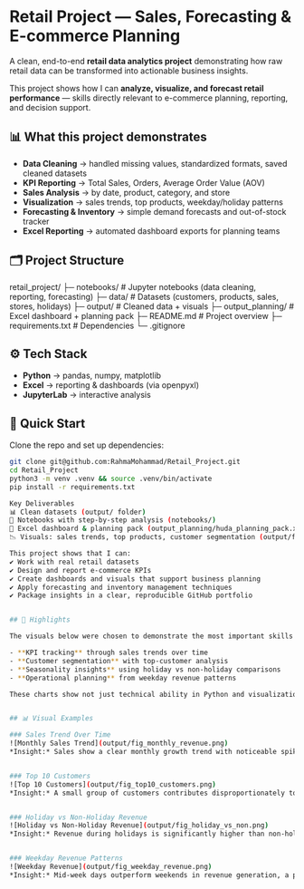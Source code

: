 # Retail Project — Sales, Forecasting & E-commerce Planning  

A clean, end-to-end **retail data analytics project** demonstrating how raw retail data can be transformed into actionable business insights.  

This project shows how I can **analyze, visualize, and forecast retail performance** — skills directly relevant to e-commerce planning, reporting, and decision support.  


## 📊 What this project demonstrates
- **Data Cleaning** → handled missing values, standardized formats, saved cleaned datasets  
- **KPI Reporting** → Total Sales, Orders, Average Order Value (AOV)  
- **Sales Analysis** → by date, product, category, and store  
- **Visualization** → sales trends, top products, weekday/holiday patterns  
- **Forecasting & Inventory** → simple demand forecasts and out-of-stock tracker  
- **Excel Reporting** → automated dashboard exports for planning teams  


## 🗂 Project Structure
retail_project/
├─ notebooks/ # Jupyter notebooks (data cleaning, reporting, forecasting)
├─ data/ # Datasets (customers, products, sales, stores, holidays)
├─ output/ # Cleaned data + visuals
├─ output_planning/ # Excel dashboard + planning pack
├─ README.md # Project overview
├─ requirements.txt # Dependencies
└─ .gitignore



## ⚙️ Tech Stack
- **Python** → pandas, numpy, matplotlib  
- **Excel** → reporting & dashboards (via openpyxl)  
- **JupyterLab** → interactive analysis  


## 🚀 Quick Start
Clone the repo and set up dependencies:
```bash
git clone git@github.com:RahmaMohammad/Retail_Project.git
cd Retail_Project
python3 -m venv .venv && source .venv/bin/activate
pip install -r requirements.txt

Key Deliverables
📊 Clean datasets (output/ folder)
📝 Notebooks with step-by-step analysis (notebooks/)
📑 Excel dashboard & planning pack (output_planning/huda_planning_pack.xlsx)
📉 Visuals: sales trends, top products, customer segmentation (output/fig_*.png)

This project shows that I can:
✔️ Work with real retail datasets
✔️ Design and report e-commerce KPIs
✔️ Create dashboards and visuals that support business planning
✔️ Apply forecasting and inventory management techniques
✔️ Package insights in a clear, reproducible GitHub portfolio


## 📌 Highlights  

The visuals below were chosen to demonstrate the most important skills for retail and e-commerce planning:  

- **KPI tracking** through sales trends over time  
- **Customer segmentation** with top-customer analysis  
- **Seasonality insights** using holiday vs non-holiday comparisons  
- **Operational planning** from weekday revenue patterns  

These charts show not just technical ability in Python and visualization, but also the **business context** turning raw data into insights that drive decisions.


## 📊 Visual Examples

### Sales Trend Over Time
![Monthly Sales Trend](output/fig_monthly_revenue.png)  
*Insight:* Sales show a clear monthly growth trend with noticeable spikes during holiday seasons, reflecting demand surges and consumer behavior patterns.


### Top 10 Customers
![Top 10 Customers](output/fig_top10_customers.png)  
*Insight:* A small group of customers contributes disproportionately to revenue, highlighting the importance of client segmentation and retention strategies.


### Holiday vs Non-Holiday Revenue
![Holiday vs Non-Holiday Revenue](output/fig_holiday_vs_non.png)  
*Insight:* Revenue during holidays is significantly higher than non-holiday periods, showing the impact of promotions and seasonal events on sales performance.


### Weekday Revenue Patterns
![Weekday Revenue](output/fig_weekday_revenue.png)  
*Insight:* Mid-week days outperform weekends in revenue generation, a pattern useful for inventory planning and targeted promotions.



